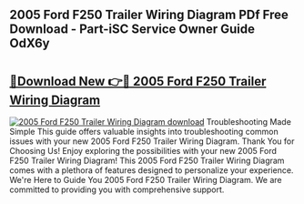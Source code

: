 ## 2005 Ford F250 Trailer Wiring Diagram PDf Free Download - Part-iSC Service Owner Guide OdX6y

# <h2><a href="http://dfrvad.blite.top/?on=2005+Ford+F250+Trailer+Wiring+Diagram">🔗Download New 👉🔴 2005 Ford F250 Trailer Wiring Diagram</a></h2>

[![2005 Ford F250 Trailer Wiring Diagram download](https://i.imgur.com/lujVjoI.png)](http://dfrvad.blite.top/?on=2005+Ford+F250+Trailer+Wiring+Diagram)
Troubleshooting Made Simple This guide offers valuable insights into troubleshooting common issues with your new 2005 Ford F250 Trailer Wiring Diagram. Thank You for Choosing Us! Enjoy exploring the possibilities with your new 2005 Ford F250 Trailer Wiring Diagram! This 2005 Ford F250 Trailer Wiring Diagram comes with a plethora of features designed to personalize your experience. We're Here to Guide You 2005 Ford F250 Trailer Wiring Diagram. We are committed to providing you with comprehensive support.
